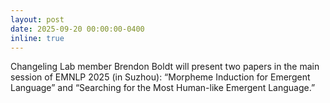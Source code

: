 ```yaml
---
layout: post
date: 2025-09-20 00:00:00-0400
inline: true
---
```

Changeling Lab member Brendon Boldt will present two papers in the main session of EMNLP 2025 (in Suzhou): “Morpheme Induction for Emergent Language” and “Searching for the Most Human-like Emergent Language.”

